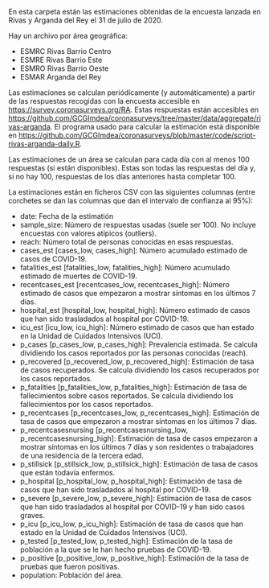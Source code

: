 En esta carpeta están las estimaciones obtenidas de la encuesta lanzada en Rivas y Arganda del Rey el 31 de julio de 2020.

Hay un archivo por área geográfica:
- ESMRC		Rivas Barrio Centro
- ESMRE		Rivas Barrio Este
- ESMRO		Rivas Barrio Oeste
- ESMAR		Arganda del Rey

Las estimaciones se calculan periódicamente (y automáticamente) a partir de las respuestas recogidas con la encuesta accesible en https://survey.coronasurveys.org/RA. Estas respuestas están accesibles en https://github.com/GCGImdea/coronasurveys/tree/master/data/aggregate/rivas-arganda. El programa usado para calcular la estimación está disponible en https://github.com/GCGImdea/coronasurveys/blob/master/code/script-rivas-arganda-daily.R.

Las estimaciones de un área se calculan para cada día con al menos 100 respuestas (si están disponibles). Estas son todas las respuestas del día y, si no hay 100, 
respuestas de los días anteriores hasta completar 100.

La estimaciones están en ficheros CSV con las siguientes columnas (entre corchetes se dan las columnas que dan el intervalo de confianza al 95%):
- date: Fecha de la estimatión
- sample_size: Número de respuestas usadas (suele ser 100). No incluye encuestas con valores atípicos (outliers).
- reach: Número total de personas conocidas en esas respuestas.
- cases_est [cases_low, cases_high]: Número acumulado estimado de casos de COVID-19.
- fatalities_est [fatalities_low, fatalities_high]: Número acumulado estimado de muertes de COVID-19.
- recentcases_est [recentcases_low, recentcases_high]: Número estimado de casos que empezaron a mostrar síntomas en los últimos 7 días.
- hospital_est [hospital_low, hospital_high]: Número estimado de casos que han sido trasladados al hospital por COVID-19.
- icu_est [icu_low, icu_high]: Número estimado de casos que han estado en la Unidad de Cuidados Intensivos (UCI).
- p_cases [p_cases_low, p_cases_high]: Prevalencia estimada. Se calcula dividiendo los casos reportados por las personas conocidas (reach).
- p_recovered [p_recovered_low, p_recovered_high]: Estimación de tasa de casos recuperados. Se calcula dividiendo los casos recuperados por los casos reportados.
- p_fatalities [p_fatalities_low, p_fatalities_high]: Estimación de tasa de fallecimientos sobre casos reportados. Se calcula dividiendo los fallecimientos por los casos reportados.
- p_recentcases [p_recentcases_low, p_recentcases_high]: Estimación de tasa de casos que empezaron a mostrar síntomas en los últimos 7 días.
- p_recentcasesnursing [p_recentcasesnursing_low, p_recentcasesnursing_high]: Estimación de tasa de casos empezaron a mostrar síntomas en los últimos 7 días y son residentes o trabajadores de una residencia de la tercera edad.
- p_stillsick [p_stillsick_low, p_stillsick_high]: Estimación de tasa de casos que están todavía enfermos.
- p_hospital [p_hospital_low, p_hospital_high]: Estimación de tasa de casos que han sido trasladados al hospital por COVID-19.
- p_severe [p_severe_low, p_severe_high]: Estimación de tasa de casos que han sido trasladados al hospital por COVID-19 y han sido casos graves.
- p_icu [p_icu_low, p_icu_high]: Estimación de tasa de casos que han estado en la Unidad de Cuidados Intensivos (UCI).
- p_tested [p_tested_low, p_tested_high]: Estimación de la tasa de población a la que se le han hecho pruebas de COVID-19.
- p_positive [p_positive_low, p_positive_high]: Estimación de la tasa de pruebas que fueron positivas.
- population: Población del área.
